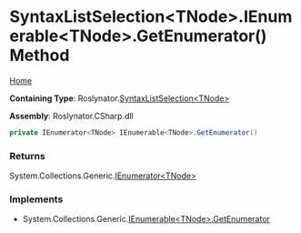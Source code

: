 # SyntaxListSelection\<TNode>\.IEnumerable\<TNode>\.GetEnumerator\(\) Method

[Home](../../../README.md)

**Containing Type**: Roslynator\.[SyntaxListSelection\<TNode>](../README.md)

**Assembly**: Roslynator\.CSharp\.dll

```csharp
private IEnumerator<TNode> IEnumerable<TNode>.GetEnumerator()
```

### Returns

System\.Collections\.Generic\.[IEnumerator\<TNode>](https://docs.microsoft.com/en-us/dotnet/api/system.collections.generic.ienumerator-1)

### Implements

* System\.Collections\.Generic\.[IEnumerable\<TNode>.GetEnumerator](https://docs.microsoft.com/en-us/dotnet/api/system.collections.generic.ienumerable-1.getenumerator)
